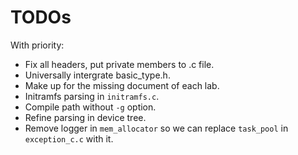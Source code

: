 # TODOs
With priority:

- Fix all headers, put private members to .c file.
- Universally intergrate basic_type.h.
- Make up for the missing document of each lab.
- Initramfs parsing in `initramfs.c`.
- Compile path without `-g` option.
- Refine parsing in device tree.
- Remove logger in `mem_allocator` so we can replace `task_pool` in `exception_c.c` with it.